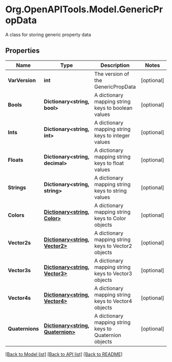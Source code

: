 # Org.OpenAPITools.Model.GenericPropData
A class for storing generic property data

## Properties

Name | Type | Description | Notes
------------ | ------------- | ------------- | -------------
**VarVersion** | **int** | The version of the GenericPropData | [optional] 
**Bools** | **Dictionary&lt;string, bool&gt;** | A dictionary mapping string keys to boolean values | [optional] 
**Ints** | **Dictionary&lt;string, int&gt;** | A dictionary mapping string keys to integer values | [optional] 
**Floats** | **Dictionary&lt;string, decimal&gt;** | A dictionary mapping string keys to float values | [optional] 
**Strings** | **Dictionary&lt;string, string&gt;** | A dictionary mapping string keys to string values | [optional] 
**Colors** | [**Dictionary&lt;string, Color&gt;**](Color.md) | A dictionary mapping string keys to Color objects | [optional] 
**Vector2s** | [**Dictionary&lt;string, Vector2&gt;**](Vector2.md) | A dictionary mapping string keys to Vector2 objects | [optional] 
**Vector3s** | [**Dictionary&lt;string, Vector3&gt;**](Vector3.md) | A dictionary mapping string keys to Vector3 objects | [optional] 
**Vector4s** | [**Dictionary&lt;string, Vector4&gt;**](Vector4.md) | A dictionary mapping string keys to Vector4 objects | [optional] 
**Quaternions** | [**Dictionary&lt;string, Quaternion&gt;**](Quaternion.md) | A dictionary mapping string keys to Quaternion objects | [optional] 

[[Back to Model list]](../README.md#documentation-for-models) [[Back to API list]](../README.md#documentation-for-api-endpoints) [[Back to README]](../README.md)

